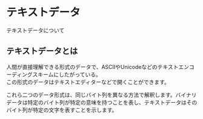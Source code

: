 # テキストデータ

テキストデータについて

## テキストデータとは

人間が直接理解できる形式のデータで、ASCIIやUnicodeなどのテキストエンコーディングスキームにしたがっている。  
この形式のデータはテキストエディターなどで開くことができます。

これら二つのデータ形式は、同じバイト列を異なる方法で解釈します。バイナリデータは特定のバイト列が特定の意味を持つことを表し、テキストデータはそのバイト列が特定の文字を表すことを示します。